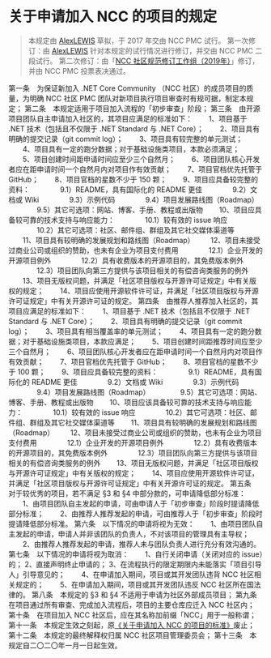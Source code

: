 # 关于申请加入 NCC 的项目的规定

> 本规定由 [AlexLEWIS](https://github.com/alexinea) 草拟，于 2017 年交由 NCC PMC 试行。
> 第一次修订：由 [AlexLEWIS](https://github.com/alexinea) 针对本规定的试行情况进行修订，并交由 NCC PMC 二段试行。
> 第二次修订：由「[NCC 社区规范修订工作组（2019年）](../history/rdswg-member-list-2019.md)」修订，并由 NCC PMC 投票表决通过。

第一条　为保证新加入 .NET Core Community （NCC 社区）的成员项目的质量，为明确 NCC 社区 PMC 团队对新项目执行项目审查时有规可据，制定本规定；
第二条　本规定适用于项目加入流程的「初步审查」阶段；
第三条　由开源项目团队自主申请加入社区的，其项目应满足的标准如下：
　　1、项目基于 .NET 技术（包括且不仅限于 .NET Standard 与 .NET Core）；
　　2、项目具有明确的提交记录（git commit log）；
　　3、项目具有较完整的单元测试；
　　4、项目具有一定的跑分数据；对于基础设施类项目，本款必须满足；
　　5、项目创建时间距申请时间应至少三个自然月；
　　6、项目团队核心开发者应在距申请时间一个自然月内对项目作有效贡献；
　　7、项目官档优先托管于 GitHub；
　　8、项目官档的星数不少于 150 颗；
　　9、项目应具备较完整的资料：
　　　　9.1）README，具有国际化的 README 更佳
　　　　9.2）文档或 Wiki
　　　　9.3）示例代码
　　　　9.4）项目发展路线图（Roadmap）
　　　　9.5）其它可选项：网站、博客、手册、教程或出版物
　　10、项目应具备较可靠的技术支持与响应能力：
　　　　10.1）较有效的 issue 响应
　　　　10.2）其它可选项：社区、邮件组、群组及其它社交媒体渠道等
　　11、项目具有较明确的发展规划和路线图（Roadmap）
　　12、项目未接受过商业公司或组织的赞助，也未有企业为项目支付费用
　　　　12.1）企业开发的开源项目例外
　　　　12.2）具有收费版本的开源项目的，其免费版本例外
　　　　12.3）项目团队向第三方提供与该项目相关的有偿咨询类服务的例外
　　13、项目无版权问题，并满足「社区项目版权与开源许可证规定」中有关版权的规定；
　　14、项目应使用开源软件许可证，并满足「社区项目版权与开源许可证规定」中有关开源许可证的规定。
第四条　由推荐人推荐加入社区的，其项目应满足的标准如下：
　　1、项目基于 .NET 技术（包括且不仅限于 .NET Standard 与 .NET Core）；
　　2、项目具有明确的提交记录（git commit log）；
　　3、项目具有相当覆盖率的单元测试；
　　4、项目具有一定的跑分数据；对于基础设施类项目，本款应满足；
　　5、项目创建时间距推荐时间应至少三个自然月；
　　6、项目团队核心开发者应在距申请时间一个自然月内对项目作有效贡献；
　　7、项目官档优先托管于 GitHub；
　　8、项目官档的星数不少于 100 颗；
　　9、项目应具备较完整的资料：
　　　　9.1）README，具有国际化的 README 更佳
　　　　9.2）文档或 Wiki
　　　　9.3）示例代码
　　　　9.4）项目发展路线图（Roadmap）
　　　　9.5）其它可选项：网站、博客、手册、教程或出版物
　　10、项目应该具备较可靠的技术支持与响应能力：
　　　　10.1）较有效的 issue 响应
　　　　10.2）其它可选项：社区、邮件组、群组及其它社交媒体渠道等
　　11、项目具有较明确的发展规划和路线图（Roadmap）
　　12、项目未接受过商业公司或组织的赞助，也未有企业为项目支付费用
　　　　12.1）企业开发的开源项目例外
　　　　12.2）具有收费版本的开源项目的，其免费版本例外
　　　　12.3）项目团队向第三方提供与该项目相关的有偿咨询类服务的例外
　　13、项目无版权问题，并满足「社区项目版权与开源许可证规定」中有关版权的规定；
　　14、项目应使用开源软件许可证，并满足「社区项目版权与开源许可证规定」中有关开源许可证的规定。
第五条　对于较优秀的项目，若不满足 §3 和 §4 中部分款的，可申请降低部分标准：
　　1、由项目团队自主发起的申请，可由申请人于「初步审查」阶段时提请降低部分标准；
　　2、由推荐人推荐发起的申请，可由推荐人于「初步审查」阶段时提请降低部分标准。
第六条　以下情况的申请将视为无效：
　　1、由项目团队自主发起的申请，申请人并非该团队的负责人，不对该项目的管理具有主导权；
　　2、由推荐人推荐发起的申请，推荐人未与团队负责人进行充分有效沟通的。
第七条　以下情况的申请将视为取消：
　　1、自行关闭申请（关闭对应的 issue）的；
2、直接声明终止申请的；
3、在流程执行的限定期限内未能落实「项目引导人」引导意见的；
　　4、在申请加入期间，项目或其开发团队违背 NCC 社区相关规定的；
　　5、在申请加入期间，项目或其开发团队违反 NCC 社区所在国法律的。
第八条　本规定的 §3 和 §4 不适用于申请为社区外部成员项目；
第九条　在项目通过所有审查、完成加入流程后，项目的主要仓库应迁入 NCC 社区内；
第十条　在项目加入 NCC 社区后，应在其名称加前缀「NCC」用于一般称谓；
第十一条　本规定生效之刻起，原[《关于申请加入 NCC 的项目的标准》](old/community-project-accession-act-2019.md)废止；
第十二条　本规定的最终解释权归属 NCC 社区项目管理委员会；
第十三条　本规定自二〇二〇年一月一日起生效。